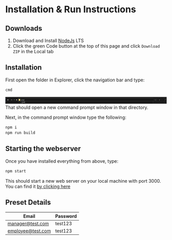 # Installation & Run Instructions

## Downloads

1. Download and Install [NodeJs](https://nodejs.org/en/) LTS
2. Click the green Code button at the top of this page and click `Download ZIP` in the Local tab

## Installation
First open the folder in Explorer, click the navigation bar and type:
```sh
cmd
```
<img src="https://github.com/alex10342/BigBurgerz/blob/main/FileExplorer.jpg">
That should open a new command prompt window in that directory.

Next, in the command prompt window type the following:
```sh
npm i
npm run build
```


## Starting the webserver

Once you have installed everything from above, type:
```sh
npm start
```
This should start a new web server on your local machine with port 3000. You can find it [by clicking here](http://localhost:3000)

## Preset Details
| Email             | Password |
|-------------------|----------|
| manager@test.com  | test123  |
| employee@test.com | test123  |
